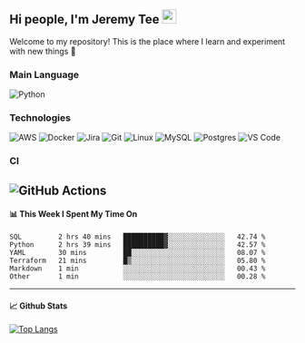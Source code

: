 ## Hi people, I'm Jeremy Tee <img src="https://media.giphy.com/media/hvRJCLFzcasrR4ia7z/giphy.gif" width="25px">

Welcome to my repository! This is the place where I learn and experiment with new things :rofl:

### Main Language
![Python](https://img.shields.io/badge/-Python-fff?&logo=python)

### Technologies

![AWS](https://img.shields.io/badge/-AWS-fff?&logo=Amazon-AWS&logoColor=232F3E)
![Docker](https://img.shields.io/badge/-Docker-fff?&logo=Docker)
![Jira](https://img.shields.io/badge/-Jira-fff?&logo=jira-software&logoColor=0052CC)
![Git](http://img.shields.io/badge/-Git-eee?style=flat-square&logo=git&logoColor=F05032)
![Linux](https://img.shields.io/badge/-Linux-fff?&logo=linux&logoColor=000)
![MySQL](https://img.shields.io/badge/mysql-fff.svg?logo=mysql&logoColor=000")
![Postgres](https://img.shields.io/badge/postgres-fff.svg?logo=postgresql&logoColor=white")
![VS Code](http://img.shields.io/badge/-VS%20Code-eee?style=flat-square&logo=visual-studio-code&logoColor=007ACC)

### CI
![GitHub Actions](https://img.shields.io/badge/githubactions-fff.svg?logo=githubactions&logoColor=white")
---

#### 📊 **This Week I Spent My Time On**
<!--START_SECTION:waka-->

```text
SQL         2 hrs 40 mins   ██████████▓░░░░░░░░░░░░░░   42.74 %
Python      2 hrs 39 mins   ██████████▓░░░░░░░░░░░░░░   42.57 %
YAML        30 mins         ██░░░░░░░░░░░░░░░░░░░░░░░   08.07 %
Terraform   21 mins         █▒░░░░░░░░░░░░░░░░░░░░░░░   05.80 %
Markdown    1 min           ░░░░░░░░░░░░░░░░░░░░░░░░░   00.43 %
Other       1 min           ░░░░░░░░░░░░░░░░░░░░░░░░░   00.28 %
```

<!--END_SECTION:waka-->


---

#### 📈 **Github Stats**
[![Top Langs](https://github-readme-stats.vercel.app/api?username=jeremytee97&show_icons=true&count_private=true&hide_title=true&include_all_commits=true)](https://github.com/jeremytee97)
